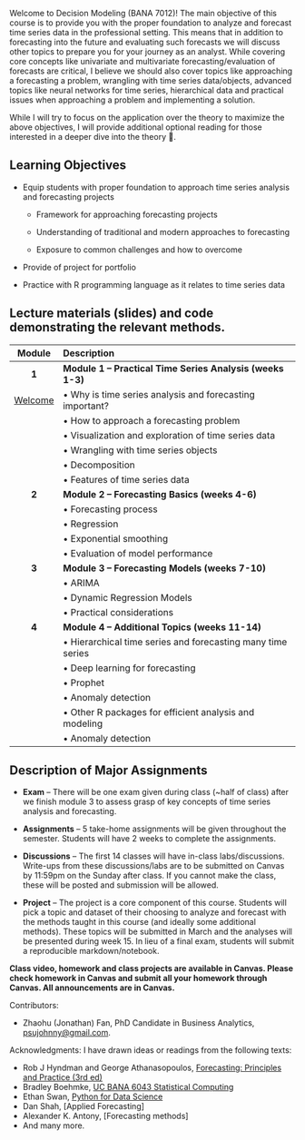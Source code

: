 Welcome to Decision Modeling (BANA 7012)! The main objective of this course is to provide you with the proper foundation to analyze and forecast time series data in the professional setting. This means that in addition to forecasting into the future and evaluating such forecasts we will discuss other topics to prepare you for your journey as an analyst. While covering core concepts like univariate and multivariate forecasting/evaluation of forecasts are critical, I believe we should also cover topics like approaching a forecasting a problem, wrangling with time series data/objects, advanced topics like neural networks for time series, hierarchical data and practical issues when approaching a problem and implementing a solution.  

While I will try to focus on the application over the theory to maximize the above objectives, I will provide additional optional reading for those interested in a deeper dive into the theory 🚀. 



<!---Many materials are from [Dr. Yan Yu](https://business.uc.edu/faculty-and-research/departments/obais/faculty/yan-yu.html)’s class notes. --->
<!---Thanks for the contribution from previous Ph.D. students. --->
<!---http://jeffgoldsmith.com/IWAFDA/shortcourse_fosr.html --->
 
## Learning Objectives

*	Equip students with proper foundation to approach time series analysis and forecasting projects 

  	- Framework for approaching forecasting projects 
  	
  	- Understanding of traditional and modern approaches to forecasting 
  	
  	- Exposure to common challenges and how to overcome 

* Provide of project for portfolio 
*	Practice with R programming language as it relates to time series data 


<!---Upon successfully completing this course, you will be able to: 

* provide students with a foundational knowledge of time series analysis
* expose students to a number of traditional and contemporary methods in time series and forecasting
* familiarize students with many of the challenges associated with time series forecasting
* provide students with practical experience analyzing real-world data and communicating the results --->

## Lecture materials (slides) and code demonstrating the relevant methods.

| Module        | Description                                                         |
|:-------------:|:--------------------------------------------------------------------|
| **1**         | **Module 1 – Practical Time Series Analysis (weeks 1-3)**          |
|      [Welcome](.html)                 | •	Why is time series analysis and forecasting important?             |
|               | •	How to approach a forecasting problem 
|                        | •	Visualization and exploration of time series data |
|                        | •		Wrangling with time series objects|
|                        |•	Decomposition |
|                        |•	Features of time series data
| **2**         | **Module 2 – Forecasting Basics (weeks 4-6)**          |
|                        |•	Forecasting process
|                        |•	Regression
|                        |•	Exponential smoothing
|                        |•	Evaluation of model performance
| **3**         | **Module 3 – Forecasting Models (weeks 7-10)**          |
|                        |•	ARIMA
|                        |•	Dynamic Regression Models
|                        |•	Practical considerations
| **4**         | **Module 4 – Additional Topics   (weeks 11-14)**          |
|                        |•	Hierarchical time series and forecasting many time series
|                        |•	Deep learning for forecasting
|                        |•	Prophet
|                        |•	Anomaly detection
|                        |•	Other R packages for efficient analysis and modeling
|                        |•	Anomaly detection

## Description of Major Assignments
 
 - **Exam**  – There will be one exam given during class (~half of class) after we finish module 3 to assess grasp of key concepts of time series analysis and forecasting.
 
 - **Assignments**  – 5 take-home assignments will be given throughout the semester. Students will have 2 weeks to complete the assignments. 
 
 - **Discussions**  – The first 14 classes will have in-class labs/discussions. Write-ups from these discussions/labs are to be submitted on Canvas by 11:59pm on the   Sunday after class. If you cannot make the class, these will be posted and submission will be allowed.
 
 - **Project**  – The project is a core component of this course. Students will pick a topic and dataset of their choosing to analyze and forecast with the methods taught in this course (and ideally some additional methods). These topics will be submitted in March and the analyses will be presented during week 15. In lieu of a final exam, students will submit a reproducible markdown/notebook.

<!---http://jeffgoldsmith.com/IWAFDA/shortcourse_fosr.html 
The primary course material is provided via this Jupyter Book resource [:closed_book:](https://bradleyboehmke.github.io/uc-bana-6043/).--->

**Class video, homework and class projects are available in Canvas. Please check homework in Canvas and submit all your homework through Canvas. All announcements are in Canvas.** 





<!---In Class Exercises 
   - Data Sets: data_chicago.csv, data_delta.csv, data_vote.csv
   - Homework:


- Final Project:House prices in Cincinnati.--->

Contributors:  
- Zhaohu (Jonathan) Fan, PhD Candidate in Business Analytics, psujohnny@gmail.com.
 

Acknowledgments: I have drawn ideas or readings from the following texts:
 - Rob J Hyndman and George Athanasopoulos, [Forecasting: Principles and Practice (3rd ed)](https://otexts.com/fpp3/)
 - Bradley Boehmke, [UC BANA 6043 Statistical Computing](https://github.com/bradleyboehmke/uc-bana-6043)
 - Ethan Swan, [Python for Data Science](https://github.com/uc-python)
 - Dan Shah, [Applied Forecasting]
 - Alexander K. Antony,  [Forecasting methods]
 - And many more.
